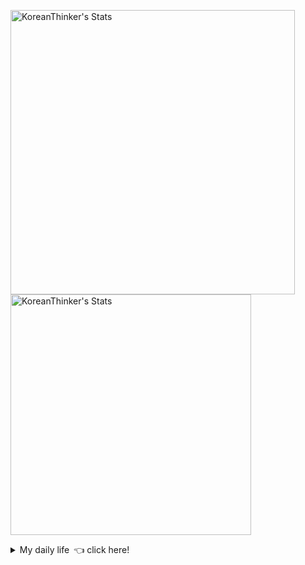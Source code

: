 <p  >
  <a target="_blank" href="https://github-readme-stats.vercel.app/api/wakatime?username=KoreanThinker&layout=compact&theme=dark&hide_border=true&langs_count=32" >
    <img width="455px"  src="https://github-readme-stats.vercel.app/api/wakatime?username=KoreanThinker&layout=compact&theme=dark&hide_border=true&langs_count=6" alt="KoreanThinker's Stats" /> 
  </a>
    <img width="385px" src="https://github-readme-stats.vercel.app/api?username=KoreanThinker&theme=dark&hide_border=true&count_private=true" alt="KoreanThinker's Stats" />
</p>
<details>
<summary>My daily life 👈 click here!</summary>
 
    
<!--START_SECTION:waka-->
**I'm a Night 🦉** 

```text
🌞 Morning    16 commits     ░░░░░░░░░░░░░░░░░░░░░░░░░   1.52% 
🌆 Daytime    325 commits    ███████░░░░░░░░░░░░░░░░░░   30.92% 
🌃 Evening    615 commits    ██████████████░░░░░░░░░░░   58.52% 
🌙 Night      95 commits     ██░░░░░░░░░░░░░░░░░░░░░░░   9.04%

```
📅 **I'm Most Productive on Wednesday** 

```text
Monday       170 commits    ████░░░░░░░░░░░░░░░░░░░░░   16.18% 
Tuesday      169 commits    ████░░░░░░░░░░░░░░░░░░░░░   16.08% 
Wednesday    171 commits    ████░░░░░░░░░░░░░░░░░░░░░   16.27% 
Thursday     165 commits    ████░░░░░░░░░░░░░░░░░░░░░   15.7% 
Friday       149 commits    ███░░░░░░░░░░░░░░░░░░░░░░   14.18% 
Saturday     128 commits    ███░░░░░░░░░░░░░░░░░░░░░░   12.18% 
Sunday       99 commits     ██░░░░░░░░░░░░░░░░░░░░░░░   9.42%

```


📊 **This Week I Spent My Time On** 

```text
⌚︎ Time Zone: Asia/Seoul

🐱‍💻 Projects: 
gilberto                 11 hrs 14 mins      ████████░░░░░░░░░░░░░░░░░   32.89% 
pires                    8 hrs 5 mins        ██████░░░░░░░░░░░░░░░░░░░   23.69% 
2021_SMUCapstone_Voice_Fr6 hrs 9 mins        ████░░░░░░░░░░░░░░░░░░░░░   18.01% 
front                    5 hrs 17 mins       ████░░░░░░░░░░░░░░░░░░░░░   15.5% 
recycle-helper           3 hrs 23 mins       ██░░░░░░░░░░░░░░░░░░░░░░░   9.91%

```


 Last Updated on 28/09/2021
<!--END_SECTION:waka-->
</details>
